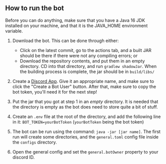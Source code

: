 ## How to run the bot
Before you can do anything, make sure that you have a Java 16 JDK installed on your machine, and that it is the JAVA_HOME environment variable.
1. Download the bot. This can be done through either:
    - Click on the latest commit, go to the actions tab, and a built JAR should be there if there were not any compiling errors; or
    - Download the repository contents, and put them in an empty directory. CD into that directory, and run `gradlew shadowJar`. When the building process is complete, the jar should be in `build/libs/`

2. Create a [Discord App](https://discordapp.com/developers/applications/me). Give it an appropriate name, and make sure to click the "Create a Bot User" button. After that, make sure to copy the bot token, you'll need it for the next step!
3. Put the jar that you got at step 1 in an *empty* directory. It is needed that the directory is empty as the bot does need to store quite a bit of stuff. 
4. Create an `.env` file at the root of the directory, and add the following line in it: `BOT_TOKEN=yourBotToken` (`yourBotToken` being the bot token)
5. The bot can be run using the command: `java -jar [jar name]`. The first run will create some directories, and the `general.toml` config file inside the `configs` directory. 
6. Open the general config and set the `general.botOwner` property to your discord ID.